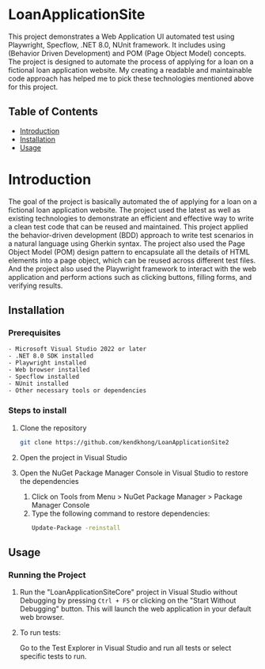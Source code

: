 # LoanApplicationSite
This project demonstrates a Web Application UI automated test using Playwright, Specflow, .NET 8.0, NUnit framework. It includes using (Behavior Driven Development) and POM (Page Object Model) concepts. The project is designed to automate the process of applying for a loan on a fictional loan application website. My creating a readable and maintainable code approach has helped me to pick these technologies mentioned above for this project. 

## Table of Contents
- [Introduction](#introduction)
- [Installation](#installation)
- [Usage](#usage)

# Introduction
The goal of the project is basically automated the of applying for a loan on a fictional loan application website. The project used the latest as well as existing technologies to demonstrate an efficient and effective way to write a clean test code that can be reused and maintained. This project applied the behavior-driven development (BDD) approach to write test scenarios in a natural language using Gherkin syntax. The project also used the Page Object Model (POM) design pattern to encapsulate all the details of HTML elements into a page object, which can be reused across different test files. And the project also used the Playwright framework to interact with the web application and perform actions such as clicking buttons, filling forms, and verifying results.
## Installation

### Prerequisites

    - Microsoft Visual Studio 2022 or later
    - .NET 8.0 SDK installed 
    - Playwright installed
    - Web browser installed
    - Specflow installed
    - NUnit installed
    - Other necessary tools or dependencies

### Steps to install
    
1. Clone the repository
    ```bash
    git clone https://github.com/kendkhong/LoanApplicationSite2
    ```

2. Open the project in Visual Studio

3. Open the NuGet Package Manager Console in Visual Studio to restore the dependencies

      1. Click on Tools from Menu > NuGet Package Manager > Package Manager Console
      2. Type the following command to restore dependencies:
           ```bash
           Update-Package -reinstall
           ```
## Usage

### Running the Project

1. Run the "LoanApplicationSiteCore" project in Visual Studio without Debugging by pressing `Ctrl + F5` or clicking on the "Start Without Debugging" button. This will launch the web application in your default web browser.
2. To run tests:

    Go to the Test Explorer in Visual Studio and run all tests or select specific tests to run.


